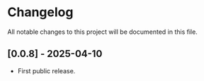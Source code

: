 # Changelog

All notable changes to this project will be documented in this file.

## [0.0.8] - 2025-04-10

- First public release.

